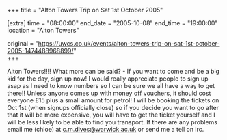 +++
title = "Alton Towers Trip on Sat 1st October 2005"

[extra]
time = "08:00:00"
end_date = "2005-10-08"
end_time = "19:00:00"
location = "Alton Towers"

original = "https://uwcs.co.uk/events/alton-towers-trip-on-sat-1st-october-2005-1474488968899/"    
+++

Alton Towers\!\!\!\! What more can be said? - If you want to come and be a big kid for the day, sign up now\! I would really appreciate people to sign up asap as I need to know numbers so I can be sure we all have a way to get there\!\! Unless anyone comes up with money off vouchers, it should cost everyone £15 plus a small amount for petrol\! I will be booking the tickets on Oct 1st (when signups officially close) so if you decide you want to go after that it will be more expensive, you will have to get the ticket yourself and I will be less likely to be able to find you transport. If there are any problems email me (chloe) at c.m.dives@warwick.ac.uk or send me a tell on irc.

